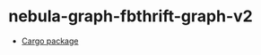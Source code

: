 # nebula-graph-fbthrift-graph-v2

* [Cargo package](https://crates.io/crates/nebula-graph-fbthrift-graph-v2)
